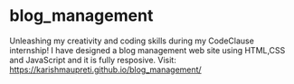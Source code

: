 # blog_management
Unleashing my creativity and coding skills during my CodeClause internship! I have designed a blog management web site using HTML,CSS and JavaScript  and it is fully resposive.
Visit: https://karishmaupreti.github.io/blog_management/
